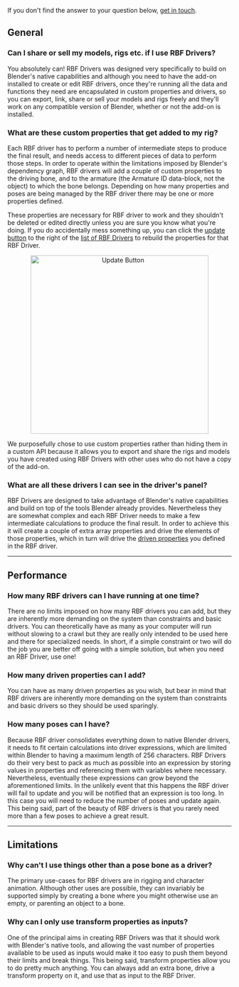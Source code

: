 
If you don't find the answer to your question below, [get in touch](../getting-help).

## General

### Can I share or sell my models, rigs etc. if I use RBF Drivers?

You absolutely can! RBF Drivers was designed very specifically to build on Blender's native
capabilities and although you need to have the add-on installed to create or edit RBF drivers,
once they're running all the data and functions they need are encapsulated in custom properties
and drivers, so you can export, link, share or sell your models and rigs freely and they'll work
on any compatible version of Blender, whether or not the add-on is installed.

### What are these custom properties that get added to my rig?

Each RBF driver has to perform a number of intermediate steps to produce the final result, and
needs access to different pieces of data to perform those steps. In order to operate within the
limitations imposed by Blender's dependency graph, RBF drivers will add a couple of custom
properties to the driving bone, and to the armature (the Armature ID data-block, not the object)
to which the bone belongs. Depending on how many properties and poses are being managed by the
RBF driver there may be one or more properties defined.

These properties are necessary for RBF driver to work and they shouldn't be deleted or edited
directly unless you are sure you know what you're doing. If you do accidentally mess something
up, you can click the [update button](../managing-drivers#rebuilding-drivers) to the
right of the [list of RBF Drivers](../managing-drivers#the-drivers-list) to rebuild
the properties for that RBF Driver.

<p style="text-align:center"><img src="../../img/rbfdriver_update_btn.jpg" alt="Update Button" width="400"/></p>

We purposefully chose to use custom properties rather than hiding them in a custom API because
it allows you to export and share the rigs and models you have created using RBF Drivers with
other uses who do not have a copy of the add-on.

### What are all these drivers I can see in the driver's panel?

RBF Drivers are designed to take advantage of Blender's native capabilities and build on top of
the tools Blender already provides. Nevertheless they are somewhat complex and each RBF Driver
needs to make a few intermediate calculations to produce the final result. In order to achieve
this it will create a couple of extra array properties and drive the elements of those properties,
which in turn will drive the [driven properties](../driven-properties) you defined in the
RBF driver.

___________________________________________________________________________________________________

## Performance

### How many RBF drivers can I have running at one time?

There are no limits imposed on how many RBF drivers you can add, but they are inherently more
demanding on the system than constraints and basic drivers. You can theoretically have as many
as your computer will run without slowing to a crawl but they are really only intended to be
used here and there for specialized needs. In short, if a simple constraint or two will do the
job you are better off going with a simple solution, but when you need an RBF Driver, use one!

### How many driven properties can I add?

You can have as many driven properties as you wish, but bear in mind that RBF drivers are
inherently more demanding on the system than constraints and basic drivers so they should
be used sparingly.

### How many poses can I have?

Because RBF driver consolidates everything down to native Blender drivers, it needs to fit certain
calculations into driver expressions, which are limited within Blender to having a maximum length
of 256 characters. RBF Drivers do their very best to pack as much as possible into an expression
by storing values in properties and referencing them with variables where necessary. Nevertheless,
eventually these expressions can grow beyond the aforementioned limits. In the unlikely event that
this happens the RBF driver will fail to update and you will be notified that an expression is too
long. In this case you will need to reduce the number of poses and update again. This being said,
part of the beauty of RBF drivers is that you rarely need more than a few poses to achieve a great
result.

___________________________________________________________________________________________________

## Limitations

### Why can't I use things other than a pose bone as a driver?

The primary use-cases for RBF drivers are in rigging and character animation. Although other uses
are possible, they can invariably be supported simply by creating a bone where you might otherwise
use an empty, or parenting an object to a bone.

### Why can I only use transform properties as inputs?

One of the principal aims in creating RBF Drivers was that it should work with Blender's native
tools, and allowing the vast number of properties available to be used as inputs would make it
too easy to push them beyond their limits and break things. This being said, transform properties
allow you to do pretty much anything. You can always add an extra bone, drive a transform property
on it, and use that as input to the RBF Driver.
